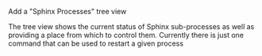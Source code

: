 Add a "Sphinx Processes" tree view

The tree view shows the current status of Sphinx sub-processes as well as providing a place from which to control them.
Currently there is just one command that can be used to restart a given process
